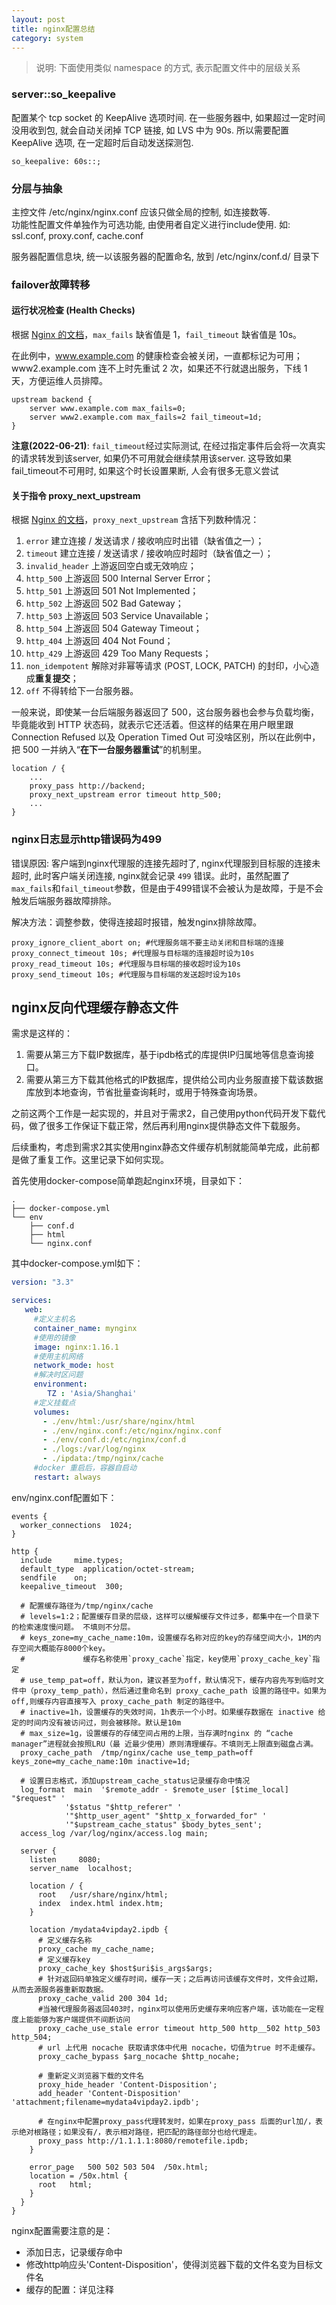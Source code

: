 ```yaml
---
layout: post
title: nginx配置总结
category: system
---
```


> 说明:
> 下面使用类似 namespace 的方式, 表示配置文件中的层级关系

### server::so_keepalive 
配置某个 tcp socket 的 KeepAlive 选项时间. 在一些服务器中, 如果超过一定时间没用收到包, 就会自动关闭掉 TCP 链接, 如 LVS 中为 90s. 所以需要配置 KeepAlive 选项, 在一定超时后自动发送探测包.
```
so_keepalive: 60s::;
```

### 分层与抽象
主控文件 /etc/nginx/nginx.conf 应该只做全局的控制, 如连接数等.  
功能性配置文件单独作为可选功能, 由使用者自定义进行include使用. 如: ssl.conf, proxy.conf, cache.conf  

服务器配置信息块, 统一以该服务器的配置命名, 放到 /etc/nginx/conf.d/ 目录下



### failover故障转移

#### 运行状况检查 (Health Checks)

根据 [Nginx 的文档](https://nginx.org/en/docs/http/ngx_http_upstream_module.html#server)，`max_fails` 缺省值是 1，`fail_timeout` 缺省值是 10s。

在此例中，www.example.com 的健康检查会被关闭，一直都标记为可用；www2.example.com 连不上时先重试 2 次，如果还不行就退出服务，下线 1 天，方便运维人员排障。

```
upstream backend {
    server www.example.com max_fails=0;
    server www2.example.com max_fails=2 fail_timeout=1d;
}
```

**注意(2022-06-21)**: `fail_timeout`经过实际测试, 在经过指定事件后会将一次真实的请求转发到该server, 如果仍不可用就会继续禁用该server. 这导致如果fail_timeout不可用时, 如果这个时长设置果断, 人会有很多无意义尝试

#### 关于指令 proxy_next_upstream

根据 [Nginx 的文档](https://nginx.org/en/docs/http/ngx_http_proxy_module.html#proxy_next_upstream)，`proxy_next_upstream` 含括下列数种情况：

1. `error` 建立连接 / 发送请求 / 接收响应时出错（缺省值之一）；
2. `timeout` 建立连接 / 发送请求 / 接收响应时超时（缺省值之一）；
3. `invalid_header` 上游返回空白或无效响应；
4. `http_500` 上游返回 500 Internal Server Error；
5. `http_501` 上游返回 501 Not Implemented；
6. `http_502` 上游返回 502 Bad Gateway；
7. `http_503` 上游返回 503 Service Unavailable；
8. `http_504` 上游返回 504 Gateway Timeout；
9. `http_404` 上游返回 404 Not Found；
10. `http_429` 上游返回 429 Too Many Requests；
11. `non_idempotent` 解除对非幂等请求 (POST, LOCK, PATCH) 的封印，小心造成**重复提交**；
12. `off` 不得转给下一台服务器。

一般来说，即使某一台后端服务器返回了 500，这台服务器也会参与负载均衡，毕竟能收到 HTTP 状态码，就表示它还活着。但这样的结果在用户眼里跟 Connection Refused 以及 Operation Timed Out 可没啥区别，所以在此例中，把 500 一并纳入“**在下一台服务器重试**”的机制里。

```
location / {
    ...
    proxy_pass http://backend;
    proxy_next_upstream error timeout http_500;
    ...
}
```



### nginx日志显示http错误码为499

错误原因: 客户端到nginx代理服的连接先超时了, nginx代理服到目标服的连接未超时, 此时客户端关闭连接, nginx就会记录 `499` 错误。此时，虽然配置了`max_fails`和`fail_timeout`参数，但是由于499错误不会被认为是故障，于是不会触发后端服务器故障排除。

解决方法：调整参数，使得连接超时报错，触发nginx排除故障。 

```shell
proxy_ignore_client_abort on; #代理服务端不要主动关闭和目标端的连接
proxy_connect_timeout 10s; #代理服与目标端的连接超时设为10s
proxy_read_timeout 10s; #代理服与目标端的接收超时设为10s
proxy_send_timeout 10s; #代理服与目标端的发送超时设为10s
```





## nginx反向代理缓存静态文件

需求是这样的：

1. 需要从第三方下载IP数据库，基于ipdb格式的库提供IP归属地等信息查询接口。
2. 需要从第三方下载其他格式的IP数据库，提供给公司内业务服直接下载该数据库放到本地查询，节省批量查询耗时，或用于特殊查询场景。

之前这两个工作是一起实现的，并且对于需求2，自己使用python代码开发下载代码，做了很多工作保证下载正常，然后再利用nginx提供静态文件下载服务。

后续重构，考虑到需求2其实使用nginx静态文件缓存机制就能简单完成，此前都是做了重复工作。这里记录下如何实现。

首先使用docker-compose简单跑起nginx环境，目录如下：

```shell
.
├── docker-compose.yml
└── env
    ├── conf.d
    ├── html
    └── nginx.conf
```

其中docker-compose.yml如下：

```yaml
version: "3.3"

services:
   web:
     #定义主机名
     container_name: mynginx
     #使用的镜像
     image: nginx:1.16.1
     #使用主机网络
     network_mode: host
     #解决时区问题
     environment:
        TZ : 'Asia/Shanghai'
     #定义挂载点
     volumes:
       - ./env/html:/usr/share/nginx/html
       - ./env/nginx.conf:/etc/nginx/nginx.conf
       - ./env/conf.d:/etc/nginx/conf.d
       - ./logs:/var/log/nginx
       - ./ipdata:/tmp/nginx/cache
     #docker 重启后，容器自启动
     restart: always
```

env/nginx.conf配置如下：

```shell
events {
  worker_connections  1024;
}

http {
  include     mime.types;
  default_type  application/octet-stream;
  sendfile    on;
  keepalive_timeout  300;

  # 配置缓存路径为/tmp/nginx/cache
  # levels=1:2；配置缓存目录的层级，这样可以缓解缓存文件过多，都集中在一个目录下的检索速度慢问题。 不填则不分层。
  # keys_zone=my_cache_name:10m，设置缓存名称对应的key的存储空间大小，1M的内存空间大概能存8000个key。
  #             缓存名称使用`proxy_cache`指定，key使用`proxy_cache_key`指定
  # use_temp_pat=off，默认为on，建议甚至为off，默认情况下，缓存内容先写到临时文件中（proxy_temp_path），然后通过重命名到 proxy_cache_path 设置的路径中。如果为 off,则缓存内容直接写入 proxy_cache_path 制定的路径中。
  # inactive=1h，设置缓存的失效时间，1h表示一个小时。如果缓存数据在 inactive 给定的时间内没有被访问过，则会被移除。默认是10m
  # max_size=1g，设置缓存的存储空间占用的上限，当存满时nginx 的 “cache manager”进程就会按照LRU（最 近最少使用）原则清理缓存。不填则无上限直到磁盘占满。
  proxy_cache_path  /tmp/nginx/cache use_temp_path=off keys_zone=my_cache_name:10m inactive=1d;

  # 设置日志格式，添加upstream_cache_status记录缓存命中情况
  log_format  main  '$remote_addr - $remote_user [$time_local] "$request" '
            '$status "$http_referer" '
            '"$http_user_agent" "$http_x_forwarded_for" '
            '"$upstream_cache_status" $body_bytes_sent';
  access_log /var/log/nginx/access.log main;

  server {
    listen     8080;
    server_name  localhost;

    location / {
      root   /usr/share/nginx/html;
      index  index.html index.htm;
    }

    location /mydata4vipday2.ipdb {
      # 定义缓存名称
      proxy_cache my_cache_name;
      # 定义缓存key
      proxy_cache_key $host$uri$is_args$args;
      # 针对返回码单独定义缓存时间，缓存一天；之后再访问该缓存文件时，文件会过期，从而去源服务器重新取数据。
      proxy_cache_valid 200 304 1d;
      #当被代理服务器返回403时，nginx可以使用历史缓存来响应客户端，该功能在一定程度上能能够为客户端提供不间断访问
      proxy_cache_use_stale error timeout http_500 http__502 http_503 http_504;
      # url 上代用 nocache 获取请求体中代用 nocache，切值为true 时不走缓存。
      proxy_cache_bypass $arg_nocache $http_nocahe;

      # 重新定义浏览器下载的文件名
      proxy_hide_header 'Content-Disposition';
      add_header 'Content-Disposition' 'attachment;filename=mydata4vipday2.ipdb';

      # 在nginx中配置proxy_pass代理转发时，如果在proxy_pass 后面的url加/，表示绝对根路径；如果没有/，表示相对路径，把匹配的路径部分也给代理走。
      proxy_pass http://1.1.1.1:8080/remotefile.ipdb;
    }

    error_page   500 502 503 504  /50x.html;
    location = /50x.html {
      root   html;
    }
  }
}
```

nginx配置需要注意的是：

* 添加日志，记录缓存命中
* 修改http响应头'Content-Disposition'，使得浏览器下载的文件名变为目标文件名
* 缓存的配置：详见注释